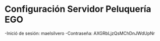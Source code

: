 # Configuración Servidor Peluquería EGO

-Inició de sesión: maelsilvero
-Contraseña: AXGRbLjzQsMChDnJWdUpNr
